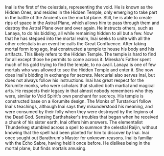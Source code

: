 Inai is the first of the celestials, representing the void. He is known as the Hidden Ones, and resides in the Hidden Temple, only emerging to take part in the battle of the Ancients on the mortal plane. Still, he is able to create rips of space in the Astral Plane, which allows him to pass through them and destroy the Astral Plane over and over again.
 He instructs others, such as Lanaya, to do his bidding, all while remaining hidden to all but a few.
Now that he has stepped into the mortal realm, Inai seeks to unite with all the other celestials in an event he calls the Great Confluence.
After taking mortal form long ago, Inai constructed a temple to house his body and his artifacts. This likely refers to the Hidden Temple. The temple is hard to find for all except those he permits to come across it.
Mireska's Father spent much of his gold trying to find the temple, to no avail.
Lanaya is one of few mortals who was allowed to see the Hidden Temple and enter it. She now does Inai's bidding in exchange for secrets. Mercurial also serves Inai, but does not always follow his instructions.
Inai has great respect for the Korumite monks, who were scholars that studied both martial and magical arts. He respects their legacy in that almost nobody remembers who they were, similar to Void Spirit's own penchant for secrecy. His temple is constructed base on a Korumite design.
The Monks of Turstarkuri follow Inai's teachings, although Inai says they misunderstood his meaning, and were consumed by their folly when they were destroyed by the legions of the Dead God.
Sensing Earthshaker's troubles that began when he received a chunk of his sister earth, Inai offers him answers.
The elementalist Thunderkeg stumbled across a spell to summon the celestial Raijin, without knowing that the spell had been planted for him to discover by Inai.
Inai once sought out Barathrum's Master for unknown reasons.
Inai is familiar with the  Echo Sabre, having held it once before. He dislikes being in the mortal plane, but finds mortals amusing.
